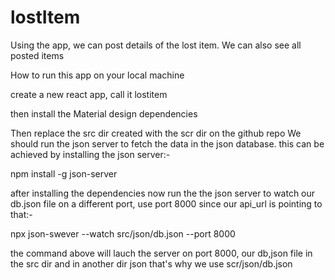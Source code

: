 # lostItem
Using the app, we can post details of the lost item. We can also see all posted items 


How to run this app on your local machine

create a new react app, call it lostitem

then install the Material design dependencies

Then replace the src dir created with the scr dir on the github repo
We should run the json server to fetch the data in the json database. this can be achieved by installing the json server:-

 npm install -g json-server
 
 after installing the dependencies now run the the json server to watch our db.json file on a different port, use port 8000 since our api_url is pointing to that:-
 
 npx json-swever --watch src/json/db.json --port 8000
 
 the command above will lauch the server on port 8000, our db,json file in the src dir and in another dir json that's why we use scr/json/db.json
